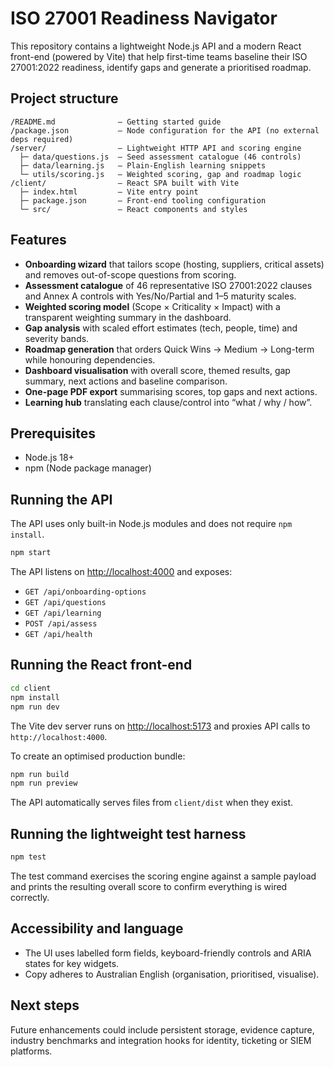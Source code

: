 # ISO 27001 Readiness Navigator

This repository contains a lightweight Node.js API and a modern React front-end (powered by Vite) that help first-time teams baseline their ISO 27001:2022 readiness, identify gaps and generate a prioritised roadmap.

## Project structure

```
/README.md              — Getting started guide
/package.json           — Node configuration for the API (no external deps required)
/server/                — Lightweight HTTP API and scoring engine
  ├─ data/questions.js  — Seed assessment catalogue (46 controls)
  ├─ data/learning.js   — Plain-English learning snippets
  └─ utils/scoring.js   — Weighted scoring, gap and roadmap logic
/client/                — React SPA built with Vite
  ├─ index.html         — Vite entry point
  ├─ package.json       — Front-end tooling configuration
  └─ src/               — React components and styles
```

## Features

- **Onboarding wizard** that tailors scope (hosting, suppliers, critical assets) and removes out-of-scope questions from scoring.
- **Assessment catalogue** of 46 representative ISO 27001:2022 clauses and Annex A controls with Yes/No/Partial and 1–5 maturity scales.
- **Weighted scoring model** (Scope × Criticality × Impact) with a transparent weighting summary in the dashboard.
- **Gap analysis** with scaled effort estimates (tech, people, time) and severity bands.
- **Roadmap generation** that orders Quick Wins → Medium → Long-term while honouring dependencies.
- **Dashboard visualisation** with overall score, themed results, gap summary, next actions and baseline comparison.
- **One-page PDF export** summarising scores, top gaps and next actions.
- **Learning hub** translating each clause/control into “what / why / how”.

## Prerequisites

- Node.js 18+
- npm (Node package manager)

## Running the API

The API uses only built-in Node.js modules and does not require `npm install`.

```bash
npm start
```

The API listens on [http://localhost:4000](http://localhost:4000) and exposes:

- `GET /api/onboarding-options`
- `GET /api/questions`
- `GET /api/learning`
- `POST /api/assess`
- `GET /api/health`

## Running the React front-end

```bash
cd client
npm install
npm run dev
```

The Vite dev server runs on [http://localhost:5173](http://localhost:5173) and proxies API calls to `http://localhost:4000`.

To create an optimised production bundle:

```bash
npm run build
npm run preview
```

The API automatically serves files from `client/dist` when they exist.

## Running the lightweight test harness

```bash
npm test
```

The test command exercises the scoring engine against a sample payload and prints the resulting overall score to confirm everything is wired correctly.

## Accessibility and language

- The UI uses labelled form fields, keyboard-friendly controls and ARIA states for key widgets.
- Copy adheres to Australian English (organisation, prioritised, visualise).

## Next steps

Future enhancements could include persistent storage, evidence capture, industry benchmarks and integration hooks for identity, ticketing or SIEM platforms.